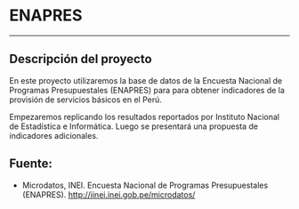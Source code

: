 # ENAPRES
--------------
## Descripción del proyecto
En este proyecto utilizaremos la base de datos de la Encuesta Nacional de Programas Presupuestales (ENAPRES) para para obtener indicadores de la provisión de servicios básicos en el Perú. 

Empezaremos replicando los resultados reportados por Instituto Nacional de Estadística e Informática. Luego se presentará una propuesta de indicadores adicionales.

## Fuente:
- Microdatos, INEI. Encuesta Nacional de Programas Presupuestales (ENAPRES). http://iinei.inei.gob.pe/microdatos/


